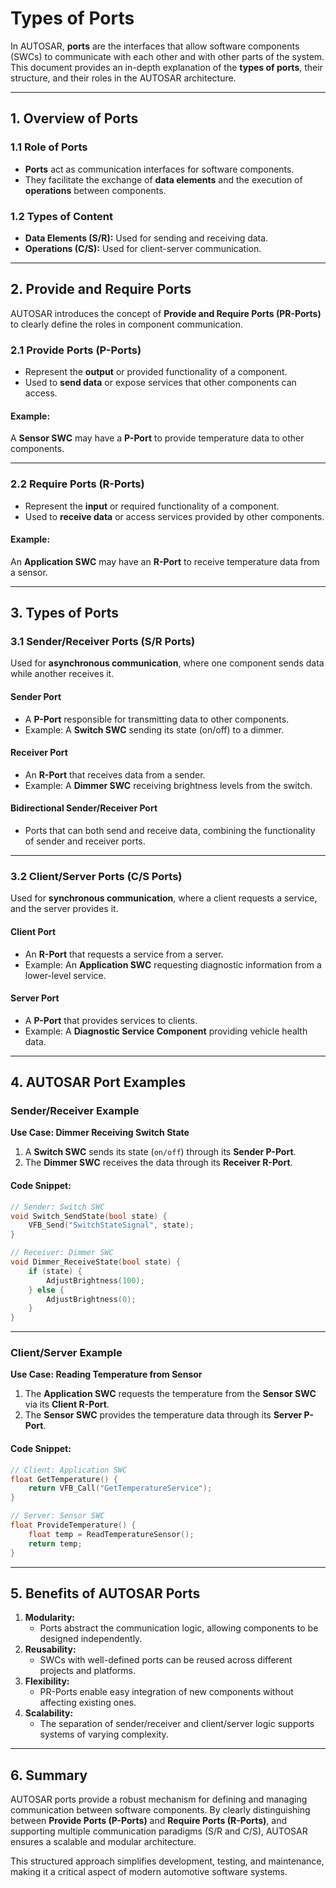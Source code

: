 # Types of Ports

In AUTOSAR, **ports** are the interfaces that allow software components (SWCs) to communicate with each other and with other parts of the system. This document provides an in-depth explanation of the **types of ports**, their structure, and their roles in the AUTOSAR architecture.

---

## **1. Overview of Ports**

### **1.1 Role of Ports**
- **Ports** act as communication interfaces for software components.
- They facilitate the exchange of **data elements** and the execution of **operations** between components.

### **1.2 Types of Content**
- **Data Elements (S/R):** Used for sending and receiving data.
- **Operations (C/S):** Used for client-server communication.

---

## **2. Provide and Require Ports**

AUTOSAR introduces the concept of **Provide and Require Ports (PR-Ports)** to clearly define the roles in component communication.

### **2.1 Provide Ports (P-Ports)**
- Represent the **output** or provided functionality of a component.
- Used to **send data** or expose services that other components can access.

#### Example:
A **Sensor SWC** may have a **P-Port** to provide temperature data to other components.

---

### **2.2 Require Ports (R-Ports)**
- Represent the **input** or required functionality of a component.
- Used to **receive data** or access services provided by other components.

#### Example:
An **Application SWC** may have an **R-Port** to receive temperature data from a sensor.

---

## **3. Types of Ports**

### **3.1 Sender/Receiver Ports (S/R Ports)**
Used for **asynchronous communication**, where one component sends data while another receives it.

#### **Sender Port**
- A **P-Port** responsible for transmitting data to other components.
- Example: A **Switch SWC** sending its state (on/off) to a dimmer.

#### **Receiver Port**
- An **R-Port** that receives data from a sender.
- Example: A **Dimmer SWC** receiving brightness levels from the switch.

#### **Bidirectional Sender/Receiver Port**
- Ports that can both send and receive data, combining the functionality of sender and receiver ports.

---

### **3.2 Client/Server Ports (C/S Ports)**
Used for **synchronous communication**, where a client requests a service, and the server provides it.

#### **Client Port**
- An **R-Port** that requests a service from a server.
- Example: An **Application SWC** requesting diagnostic information from a lower-level service.

#### **Server Port**
- A **P-Port** that provides services to clients.
- Example: A **Diagnostic Service Component** providing vehicle health data.

---

## **4. AUTOSAR Port Examples**

### **Sender/Receiver Example**
**Use Case: Dimmer Receiving Switch State**
1. A **Switch SWC** sends its state (`on/off`) through its **Sender P-Port**.
2. The **Dimmer SWC** receives the data through its **Receiver R-Port**.

#### Code Snippet:
```c
// Sender: Switch SWC
void Switch_SendState(bool state) {
    VFB_Send("SwitchStateSignal", state);
}

// Receiver: Dimmer SWC
void Dimmer_ReceiveState(bool state) {
    if (state) {
        AdjustBrightness(100);
    } else {
        AdjustBrightness(0);
    }
}
```

---

### **Client/Server Example**
**Use Case: Reading Temperature from Sensor**
1. The **Application SWC** requests the temperature from the **Sensor SWC** via its **Client R-Port**.
2. The **Sensor SWC** provides the temperature data through its **Server P-Port**.

#### Code Snippet:
```c
// Client: Application SWC
float GetTemperature() {
    return VFB_Call("GetTemperatureService");
}

// Server: Sensor SWC
float ProvideTemperature() {
    float temp = ReadTemperatureSensor();
    return temp;
}
```

---

## **5. Benefits of AUTOSAR Ports**

1. **Modularity:**
   - Ports abstract the communication logic, allowing components to be designed independently.
2. **Reusability:**
   - SWCs with well-defined ports can be reused across different projects and platforms.
3. **Flexibility:**
   - PR-Ports enable easy integration of new components without affecting existing ones.
4. **Scalability:**
   - The separation of sender/receiver and client/server logic supports systems of varying complexity.

---

## **6. Summary**

AUTOSAR ports provide a robust mechanism for defining and managing communication between software components. By clearly distinguishing between **Provide Ports (P-Ports)** and **Require Ports (R-Ports)**, and supporting multiple communication paradigms (S/R and C/S), AUTOSAR ensures a scalable and modular architecture.

This structured approach simplifies development, testing, and maintenance, making it a critical aspect of modern automotive software systems.
